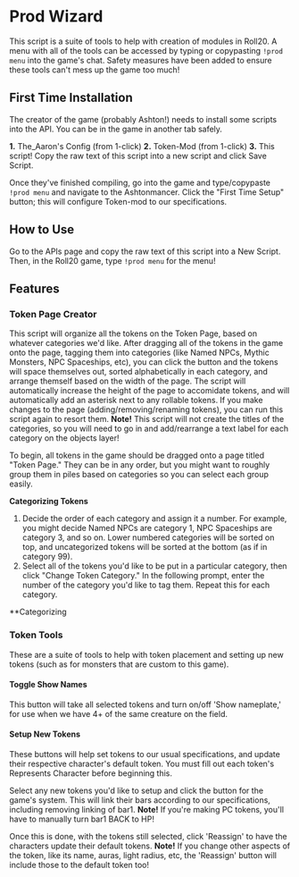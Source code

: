 # Prod Wizard
This script is a suite of tools to help with creation of modules in Roll20. A menu with all of the tools can be accessed by typing or copypasting `!prod menu` into the game's chat. Safety measures have been added to ensure these tools can't mess up the game too much!

## First Time Installation
The creator of the game (probably Ashton!) needs to install some scripts into the API. You can be in the game in another tab safely.

**1.** The_Aaron's Config (from 1-click)
**2.** Token-Mod (from 1-click)
**3.** This script! Copy the raw text of this script into a new script and click Save Script.

Once they've finished compiling, go into the game and type/copypaste `!prod menu` and navigate to the Ashtonmancer. Click the "First Time Setup" button; this will configure Token-mod to our specifications.

## How to Use

Go to the APIs page and copy the raw text of this script into a New Script.
Then, in the Roll20 game, type `!prod menu` for the menu!

## Features

### Token Page Creator
This script will organize all the tokens on the Token Page, based on whatever categories we'd like. After dragging all of the tokens in the game onto the page, tagging them into categories (like Named NPCs, Mythic Monsters, NPC Spaceships, etc), you can click the button and the tokens will space themselves out, sorted alphabetically in each category, and arrange themself based on the width of the page. The script will automatically increase the height of the page to accomidate tokens, and will automatically add an asterisk next to any rollable tokens. If you make changes to the page (adding/removing/renaming tokens), you can run this script again to resort them. **Note!** This script will not create the titles of the categories, so you will need to go in and add/rearrange a text label for each category on the objects layer! 

To begin, all tokens in the game should be dragged onto a page titled "Token Page." They can be in any order, but you might want to roughly group them in piles based on categories so you can select each group easily.

**Categorizing Tokens**
1. Decide the order of each category and assign it a number. For example, you might decide Named NPCs are category 1, NPC Spaceships are category 3, and so on. Lower numbered categories will be sorted on top, and uncategorized tokens will be sorted at the bottom (as if in category 99).
2. Select all of the tokens you'd like to be put in a particular category, then click "Change Token Category." In the following prompt, enter the number of the category you'd like to tag them. Repeat this for each category.

**Categorizing



### Token Tools
These are a suite of tools to help with token placement and setting up new tokens (such as for monsters that are custom to this game).

#### Toggle Show Names
This button will take all selected tokens and turn on/off 'Show nameplate,' for use when we have 4+ of the same creature on the field.  

#### Setup New Tokens
These buttons will help set tokens to our usual specifications, and update their respective character's default token. You must fill out each token's Represents Character before beginning this.

Select any new tokens you'd like to setup and click the button for the game's system. This will link their bars according to our specifications, including removing linking of bar1. **Note!** If you're making PC tokens, you'll have to manually turn bar1 BACK to HP!

Once this is done, with the tokens still selected, click 'Reassign' to have the characters update their default tokens. **Note!** If you change other aspects of the token, like its name, auras, light radius, etc, the 'Reassign' button will include those to the default token too!
